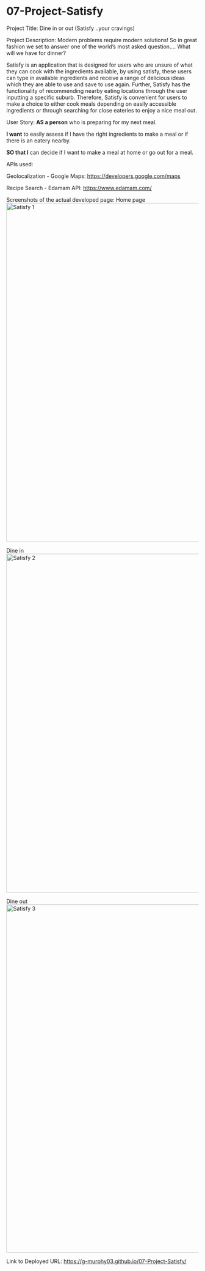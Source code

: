 # 07-Project-Satisfy

Project Title: 
Dine in or out (Satisfy ..your cravings)

Project Description: 
Modern problems require modern solutions! So in great fashion we set to answer one of the world’s most asked question…. What will we have for dinner?

Satisfy is an application that is designed for users who are unsure of what they can cook with the ingredients available, by using satisfy, these users can type in available ingredients and receive a range of delicious ideas which they are able to use and save to use again. Further, Satisfy has the functionality of recommending nearby eating locations through the user inputting a specific suburb. Therefore, Satisfy is convenient for users to make a choice to either cook meals depending on easily accessible ingredients or through searching for close eateries to enjoy a nice meal out. 


User Story:
**AS a person** who is preparing for my next meal.

**I want** to easily assess if I have the right ingredients to make a meal or if there is an eatery nearby.

**SO that I** can decide if I want to make a meal at home or go out for a meal.

APIs used:

Geolocalization - Google Maps: https://developers.google.com/maps 

Recipe Search - Edamam API: https://www.edamam.com/ 

Screenshots of the actual developed page:
Home page
<img width="887" alt="Satisfy 1" src="https://user-images.githubusercontent.com/103231213/177076187-e8cf89df-e144-4646-bca4-9a063feb6d6a.PNG">

Dine  in
<img width="887" alt="Satisfy 2" src="https://user-images.githubusercontent.com/103231213/177076253-52c07d96-ae62-4410-b72d-4ffc44a49708.PNG">

Dine out
<img width="911" alt="Satisfy 3" src="https://user-images.githubusercontent.com/103231213/177076273-3a114fe8-bab1-4abc-aa39-22fc6df2fa2d.PNG">

Link to Deployed URL: https://g-murphy03.github.io/07-Project-Satisfy/



